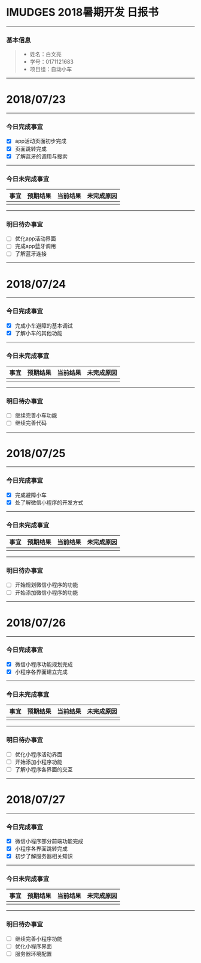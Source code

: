 # IMUDGES 2018暑期开发 日报书
-------


### 基本信息
> * 姓名：白文亮
> * 学号：0171121683
> * 项目组：自动小车

-------


# 2018/07/23

-------

### 今日完成事宜
- [x]  app活动页面初步完成
- [x]  页面跳转完成
- [x]  了解蓝牙的调用与搜索
-----
### 今日未完成事宜


| 事宜     |预期结果| 当前结果  | 未完成原因   | 
| --------   | -----:  | -----:  | :----:  |
|    |   |   |   |


------
### 明日待办事宜
- [ ] 优化app活动界面
- [ ] 完成app蓝牙调用
- [ ] 了解蓝牙连接
-------


# 2018/07/24

-------

### 今日完成事宜
- [x]  完成小车避障的基本调试
- [x]  了解小车的其他功能
-----
### 今日未完成事宜


| 事宜     |预期结果| 当前结果  | 未完成原因   | 
| --------   | -----:  | -----:  | :----:  |
|    |   |   |   |


------
### 明日待办事宜
- [ ] 继续完善小车功能
- [ ] 继续完善代码
-------


# 2018/07/25

-------

### 今日完成事宜
- [x]  完成避障小车
- [x]  处了解微信小程序的开发方式
-----
### 今日未完成事宜


| 事宜     |预期结果| 当前结果  | 未完成原因   | 
| --------   | -----:  | -----:  | :----:  |
|    |   |   |   |


------
### 明日待办事宜
- [ ] 开始规划微信小程序的功能
- [ ] 开始添加微信小程序的功能
-------


# 2018/07/26

-------

### 今日完成事宜
- [x]  微信小程序功能规划完成
- [x]  小程序各界面建立完成
-----
### 今日未完成事宜


| 事宜     |预期结果| 当前结果  | 未完成原因   | 
| --------   | -----:  | -----:  | :----:  |
|    |   |   |   |


------
### 明日待办事宜
- [ ] 优化小程序活动界面
- [ ] 开始添加小程序功能
- [ ] 了解小程序各界面的交互
-------


# 2018/07/27

-------

### 今日完成事宜
- [x]  微信小程序部分前端功能完成
- [x]  小程序各界面跳转完成
- [x]  初步了解服务器相关知识
-----
### 今日未完成事宜


| 事宜     |预期结果| 当前结果  | 未完成原因   | 
| --------   | -----:  | -----:  | :----:  |
|    |   |   |   |


------
### 明日待办事宜
- [ ] 继续完善小程序功能
- [ ] 优化小程序界面
- [ ] 服务器环境配置
